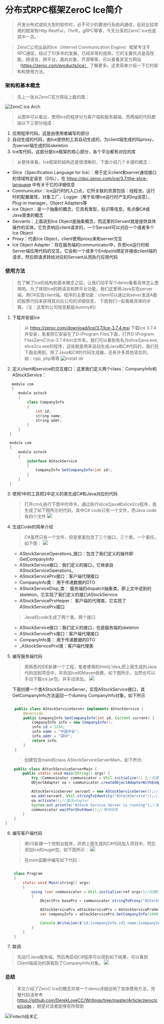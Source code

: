 # 分布式RPC框架ZeroC Ice简介

>开发分布式或较大型的软件时，必不可少的要进行系统间通信，目前比较常用的框架有Http RestFul，Thrift，gRPC等等，今天分享的ZeroC Ice也是其中一员。

>ZeroC公司出品的Ice（Internet Communication Engine）框架专注于RPC通信，经过了10多年的发展，已经非常的成熟，它的主要优点是高性能，跨语言，跨平台，面向对象，开源等等，可以查看其官方网站（https://zeroc.com/products/ice） 了解更多。这里简单介绍一下它的架构和使用方法。

### 架构和基本概念
>先上一张从ZeroC官方网站上截的图：

![ZeroC Ice Arch](https://img2020.cnblogs.com/blog/498574/202008/498574-20200804005502541-687998359.png)

>从图中可以看出，使用Ice的程序分为客户端和服务器端，而两端的代码都由以下三部分组成：
1. 应用程序代码，这是由使用者编写的部分
2. 自动生成的代码，由Ice提供的工具自动生成的，为client端生成的叫proxy，为server端生成的叫skeleton
3. Ice库代码，这部分是Ice框架的核心部分，各个平台都有对应的库

>从整体来看，Ice框架的结构还是很清晰的，下面介绍几个关键的概念：

* Slice（Specification Language for Ice）：用于定义client和server通信接口的领域特定语言（DSL），在 https://doc.zeroc.com/ice/3.7/the-slice-language 中有关于它的详细信息
* Communicator：Ice运行时的入口点，它所关联的资源包括：线程池，运行时的配置属性，对象工厂，Logger（用于处理Ice运行时产生的log消息），Plug-in manager，Object Adapters等
* Ice Object：是一个抽象的概念，它具有类型，标识等信息，有点像C#或Java里类的概念
* Servants：上面说到Ice Object是抽象概念，而这里的Servant就是提供具体操作的实体，它负责响应client请求的，一个Servant可以对应一个或者多个Ice Object
* Proxy：代表Ice Object，client使用proxy来和server交互
* Ice Object Adapter：存在服务端的communicator中，负责Ice运行时和Server端应用代码的交互，它会和一个或多个Endpoint绑定并接收client端的请求，然后把请求转给对应的Servant从而执行应用代码

### 使用方法

>在了解了Ice的结构和基本概念之后，让我们动手写个demo看看具体怎么使用吧。为了体现Ice的跨语言和跨平台功能，我们这里用Java实现server端，用C#实现client端。程序的主要功能：client可以通过向sever发送A股的股票代码来获得其对应公司的详细信息， 下面我们一起看看具体的步骤。（注：这里的公司信息都是dummy的）

1. 下载并安装Ice
   >从 https://zeroc.com/download/Ice/3.7/Ice-3.7.4.msi 下载Ice 3.7.4并安装，笔者把它安装在了D:\Program Files下面，打开D:\Program FilesZeroC\Ice-3.7.4\bin文件夹，我们可以看到有名为slice2java.exe, slice2cs.exe的程序，这些就是用来自动生成Java和C#代码的，我们在下面会用到。除了Java和C#的代码生成器，还有许多其他语言的，如：cpp, php等等
![install dir](https://img2020.cnblogs.com/blog/498574/202008/498574-20200804005631596-1121223076.png)

2. 定义client和service的交互接口：这里我们定义两个class：CompanyInfo和AStockService：
   
``` java
   module com
   {
      module astock
      {
          class CompanyInfo
          {
              int id;
              string name;
              string addr;
          }
      }
  }

  module com
  {
      module astock
      {
          interface AStockService
          {
              CompanyInfo GetCompanyInfo(int id);
          }
      }
  }   
```

3. 使用1中的工具把2中定义的类生成C#和Java对应的代码
   > 打开cmd,执行下图中的命令，通过执行slice2java和slice2cs程序，我生成了如下图所示的代码，其中C# code只有一个文件，而Java code有四个文件
![](https://img2020.cnblogs.com/blog/498574/202008/498574-20200804005724792-1862506735.png)

4. 生成Code的简单介绍
   > C#虽然只有一个文件，但是里面包含了三个接口，三个类，一个委托，如下图：
![](https://img2020.cnblogs.com/blog/498574/202008/498574-20200804005842929-1895117817.png)
   * AStockServiceOperations_接口：包含了我们定义的操作即GetCompanyInfo
   * AStockService接口：我们定义的接口，它继承自AStockServiceOperations_
   * AStockServicePrx接口：客户端代理接口
   * CompanyInfo类： 用于传递数据的DTO
   * AStockServiceDisp_类： 服务端的dispatch抽象类，即上文中说到的skeleton，它实现了我们定义的接口AStockService
   * AStockServicePrxHelper： 客户端的代理类，它实现了AStockServicePrx接口

   > Java的code生成了两个类，两个接口
   * AStockService接口：我们定义的接口，也是服务端的skeleton
   * AStockServicePrx接口：客户端代理接口
   * CompanyInfo类： 用于传递数据的DTO
   * _AStockServicePrxI类：客户端代理类

5. 编写服务端代码
   >用熟悉的IDE新建一个工程，笔者使用的Intelij Idea,把上面生成的Java代码加到项目中，并添加Ice的Maven依赖，如下图所示，当然也可以手动下载ice jar包，并手动添加。
![](https://img2020.cnblogs.com/blog/498574/202008/498574-20200804005929215-996068789.png)


   下面创建一个类AStockServiceServer，实现AStockService接口，其GetCompanyInfo方法返回一个dummy CompanyInfo对象，如下所示
   
   ``` java
   
    public class AStockServiceServer implements AStockService {
        @Override
        public CompanyInfo GetCompanyInfo(int id, Current current) {
            CompanyInfo info = new CompanyInfo();
            info.id = 1234;
            info.name = "中国平安";
            info.addr = "深圳";
            return info;
        }
    }

   ```

   >创建包含main的class AStockServiceServerMain，如下所示:
   
```java
    public class AStockServiceServerMain {
        public static void main(String[] args) {
            try (Communicator communicator = Util.initialize()) {//创建communicator
            ObjectAdapter oa = communicator.createObjectAdapterWithEndpoints("AStockServiceAdapter", "default -p 10000");//创建一个Adatper，Id是AStockServiceAdapter，绑定到10000端口

            AStockServiceServer servant = new AStockServiceServer();//我们的服务
            oa.add(servant, Util.stringToIdentity("AStockService"));//把我们创建的服务加到上面创建的adapter里
            oa.activate();//激活adapter
            System.out.println("AStock Service Server is running");//输出启动log
            communicator.waitForShutdown();//等待结束
        }
    }
}
```

6. 编写客户端代码
   >用VS新建一个控制台程序，并把上面生成的C#代码加入项目中，然后添加Ice的nuget包，如下图所示：
![](https://img2020.cnblogs.com/blog/498574/202008/498574-20200804010000246-1545202394.png)


   >在main函数中编写如下代码：

```java

    class Program
    {
        static void Main(string[] args)
        {
            using (var communicator = Util.initialize(ref args))//创建Communicator对象
            {
                ObjectPrx basePrx = communicator.stringToProxy("AStockService:default -p 10000");//创建客户端基类代理

                AStockServicePrx aStockServicePrx = AStockServicePrxHelper.checkedCast(basePrx);//把基类代理转换为子类代理
                var companyInfo = aStockServicePrx.GetCompanyInfo(1000);//调用GetCompanyInfo方法

                Console.WriteLine($"id:{companyInfo.id} name:{companyInfo.name} addr:{companyInfo.addr}");//输出返回结果
            }
        }
    }

```

7. 联调
>先运行Java服务端，然后再启动C#程序可以得到如下结果，可以看到Client端成功的获取到了CompanyInfo对象。
![](https://img2020.cnblogs.com/blog/498574/202008/498574-20200804010018014-404661481.png)


### 总结
>本文介绍了ZeroC Ice的概念并用一个demo详细说明了具体使用方法，完整代码请参考 https://github.com/DerekLoveCC/Writings/tree/master/Article/zerocIce/code ，期望对读者能够有所帮助


![Fintech技术汇](https://img2020.cnblogs.com/blog/498574/202008/498574-20200801213206265-563825556.jpg)